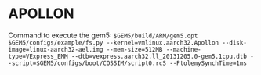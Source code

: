 # APOLLON

Command to execute the gem5:
`$GEM5/build/ARM/gem5.opt $GEM5/configs/example/fs.py --kernel=vmlinux.aarch32.Apollon --disk-image=linux-aarch32-ael.img --mem-size=512MB --machine-type=VExpress_EMM --dtb=vexpress.aarch32.ll_20131205.0-gem5.1cpu.dtb --script=$GEM5/configs/boot/COSSIM/script0.rcS --PtolemySynchTime=1ms`